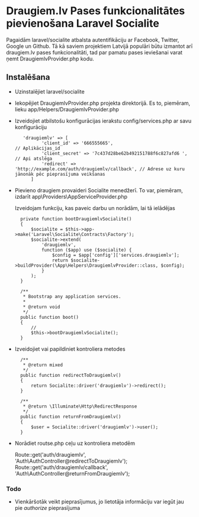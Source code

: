 # Draugiem.lv Pases funkcionalitātes pievienošana Laravel Socialite

Pagaidām laravel/socialite  atbalsta autentifikāciju ar Facebook, Twitter, Google un Github. Tā kā saviem projektiem 
Latvijā populāri būtu izmantot arī draugiem.lv pases funkcionalitāti, tad par pamatu pases ieviešanai varat ņemt 
DraugiemlvProvider.php kodu.

## Instalēšana

* Uzinstalējiet laravel/socialite
* Iekopējiet DraugiemlvProvider.php projekta direktorijā. Es to, piemēram, lieku app/Helpers/DraugiemlvProvider.php
* Izveidojiet atbilstošu konfigurācijas ierakstu config/services.php ar savu konfigurāciju

    
         'draugiemlv' => [
                'client_id' => '666555665',                                  // Aplikācijas_id
                'client_secret' => '7c437d28be62b492151788f6c827afd6 ',      // Api atslēga
                'redirect' => 'http://example.com/auth/draugiemlv/callback', // Adrese uz kuru jānonāk pēc pieprasījuma veikšanas
            ] 


* Pievieno draugiem provaideri Socialite menedžerī. To var, piemēram, izdarīt app\Providers\AppServiceProvider.php 
    
    Izveidojam funkciju, kas paveic darbu un norādām, lai tā ielādējas
    
        private function bootDraugiemlvSocialite()
        {
            $socialite = $this->app->make('Laravel\Socialite\Contracts\Factory');
            $socialite->extend(
                'draugiemlv',
                function ($app) use ($socialite) {
                    $config = $app['config']['services.draugiemlv'];
                    return $socialite->buildProvider(\App\Helpers\DraugiemlvProvider::class, $config);
                }
            );
        }
       
        /**
         * Bootstrap any application services.
         *
         * @return void
         */
        public function boot()
        {
            //
            $this->bootDraugiemlvSocialite();
        }
        
 
* Izveidojiet vai papildiniet kontroliera metodes

        /**
         * @return mixed
         */
        public function redirectToDraugiemlv()
        {
            return Socialite::driver('draugiemlv')->redirect();
        }
    
        /**
         * @return \Illuminate\Http\RedirectResponse
         */
        public function returnFromDraugiemlv()
        {
            $user = Socialite::driver('draugiemlv')->user();            
        }

* Norādiet routse.php ceļu uz kontroliera metodēm


    Route::get('auth/draugiemlv', 'Auth\AuthController@redirectToDraugiemlv');
    Route::get('auth/draugiemlv/callback', 'Auth\AuthController@returnFromDraugiemlv');


### Todo

* Vienkāršotāk veikt pieprasījumus, jo lietotāja informāciju var iegūt jau pie _authorize_ pieprasījuma